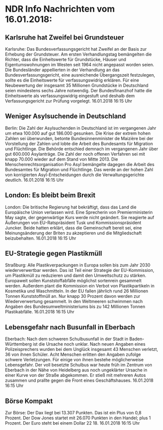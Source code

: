 # NDR Info Nachrichten vom 16.01.2018:


## Karlsruhe hat Zweifel bei Grundsteuer
Karlsruhe: Das Bundesverfassungsgericht hat Zweifel an der Basis zur Erhebung der Grundsteuer. Am ersten Verhandlungstag bemängelten die Richter, dass die Einheitswerte für Grundstücke, Häuser und Eigentumswohnungen im Westen seit 1964 nicht angepasst worden seien. Die Bundesländer appellierten in der Verhandlung an das Bundesverfassungsgericht, eine ausreichende Übergangszeit festzulegen, sollte es die
Einheitswerte für verfassungswidrig erklären. Für eine Neubewertung der insgesamt 35 Millionen Grundstücke in Deutschland seien mindestens sechs Jahre notwendig. Der Bundesfinanzhof hatte die Einheitswerte als verfassungswidrig eingestuft und deshalb dem Verfassungsgericht zur Prüfung vorgelegt. 16.01.2018 16:15 Uhr 

## Weniger Asylsuchende in Deutschland
Berlin:	Die Zahl der Asylsuchenden in Deutschland ist im vergangenen Jahr um etwa 100.000 auf gut 186.000 gesunken. Die Krise der extrem hohen Zahlen sei überwunden, betonte Bundesinnenminister de Maizière bei der Vorstellung der Zahlen und lobte die Arbeit des Bundesamts für Migration und Flüchtlinge. Die Behörde entschied demnach im vergangenen Jahr über gut 600.000 Asylanträge. Die Zahl der noch offenen Verfahren sei mit knapp 70.000 wieder auf dem Stand von Mitte 2013. Die Menschenrechtsorganisation Pro Asyl bemängelte dagegen die Arbeit des Bundesamtes für Migration und Flüchtlinge. Das werde an der hohen Zahl von korrigierten Asyl-Entscheidungen durch die Verwaltungsgerichte deutlich. 16.01.2018 16:15 Uhr 

## London: Es bleibt beim Brexit
London:	Die britische Regierung hat bekräftigt, dass das Land die Europäische Union verlassen wird. Eine Sprecherin von Premierministerin May sagte, der gegenwärtige Kurs werde nicht geändert. Sie reagierte auf Äußerungen von EU-Ratspräsident Tusk und Kommissionspräsident Juncker. Beide hatten erklärt, dass die Gemeinschaft bereit sei, eine Meinungsänderung der Briten zu akzeptieren und die Mitgliedschaft beizubehalten. 16.01.2018 16:15 Uhr 

## EU-Strategie gegen Plastikmüll
Straßburg:		Alle Plastikverpackungen in Europa sollen bis zum Jahr 2030 wiederverwertbar werden. Das ist Teil einer Strategie der EU-Kommission, um Plastikmüll zu reduzieren und damit den Umweltschutz zu stärken. Europaweit sollen Kunststoffabfälle möglichst sortenrein gesammelt werden. Außerdem plant die Kommission ein Verbot von Plastikpartikeln in Kosmetika und Waschmitteln. In der EU fallen jährlich rund 26 Millionen Tonnen Kunststoffmüll an. Nur knapp 30 Prozent davon werden zur Wiederverwertung gesammelt. In den Weltmeeren schwimmen nach Angaben des Bundesumweltministeriums bis zu 142 Millionen Tonnen Plastikabfälle. 16.01.2018 16:15 Uhr 

## Lebensgefahr nach Busunfall in Eberbach
Eberbach: Nach dem schweren Schulbusunfall in der Stadt in Baden-Württemberg ist die Ursache noch unklar. Nach neuen Angaben eines Polizeisprechers wurden bei dem Unglück insgesamt 43 Menschen verletzt, 36 von ihnen Schüler. Acht Menschen erlitten den Angaben zufolge schwere Verletzungen. Für einige von ihnen bestehe möglicherweise Lebensgefahr. Der voll besetzte Schulbus war heute früh im Zentrum von Eberbach in der Nähe von Heidelberg aus noch ungeklärter Ursache in einer Kurve von der Straße abgekommen. Er stieß mit mehreren Autos zusammen und prallte gegen die Front eines Geschäftshauses. 16.01.2018 16:15 Uhr 

## Börse Kompakt
Zur Börse: Der Dax liegt bei 13.307 Punkten. Das ist ein Plus  von 0,8 Prozent. Der Dow Jones startet mit 26.070 Punkten in den Handel; plus 1 Prozent. Der Euro steht bei einem Dollar 22 18. 16.01.2018 16:15 Uhr 
